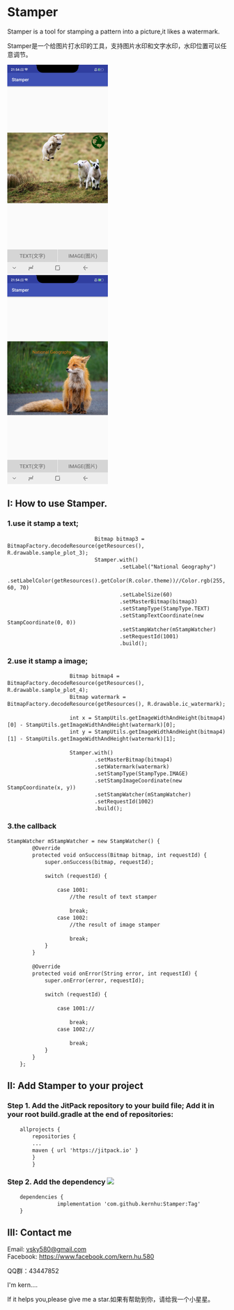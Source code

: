# Stamper
Stamper is a tool for stamping a pattern into a picture,it likes a watermark.

Stamper是一个给图片打水印的工具，支持图片水印和文字水印，水印位置可以任意调节。



![](https://github.com/KernHu/Stamper/raw/master/screenshot/screenshot1.png)  
![](https://github.com/KernHu/Stamper/raw/master/screenshot/screenshot2.png)  

##  I: How to use Stamper.
### 1.use it stamp a text;

```
                            Bitmap bitmap3 = BitmapFactory.decodeResource(getResources(), R.drawable.sample_plot_3);
                            Stamper.with()
                                    .setLabel("National Geography")
                                    .setLabelColor(getResources().getColor(R.color.theme))//Color.rgb(255, 60, 70)
                                    .setLabelSize(60)
                                    .setMasterBitmap(bitmap3)
                                    .setStampType(StampType.TEXT)
                                    .setStampTextCoordinate(new StampCoordinate(0, 0))
                                    .setStampWatcher(mStampWatcher)
                                    .setRequestId(1001)
                                    .build();
```

### 2.use it stamp a image;

```
                    Bitmap bitmap4 = BitmapFactory.decodeResource(getResources(), R.drawable.sample_plot_4);
                    Bitmap watermark = BitmapFactory.decodeResource(getResources(), R.drawable.ic_watermark);

                    int x = StampUtils.getImageWidthAndHeight(bitmap4)[0] - StampUtils.getImageWidthAndHeight(watermark)[0];
                    int y = StampUtils.getImageWidthAndHeight(bitmap4)[1] - StampUtils.getImageWidthAndHeight(watermark)[1];

                    Stamper.with()
                            .setMasterBitmap(bitmap4)
                            .setWatermark(watermark)
                            .setStampType(StampType.IMAGE)
                            .setStampImageCoordinate(new StampCoordinate(x, y))
                            .setStampWatcher(mStampWatcher)
                            .setRequestId(1002)
                            .build();
```
### 3.the callback

```
StampWatcher mStampWatcher = new StampWatcher() {
        @Override
        protected void onSuccess(Bitmap bitmap, int requestId) {
            super.onSuccess(bitmap, requestId);
			
            switch (requestId) {

                case 1001:
                    //the result of text stamper

                    break;
                case 1002:
                    //the result of image stamper

                    break;
            }
        }

        @Override
        protected void onError(String error, int requestId) {
            super.onError(error, requestId);

            switch (requestId) {

                case 1001://

                    break;
                case 1002://

                    break;
            }
        }
    };

```

## II: Add Stamper to your project

### Step 1. Add the JitPack repository to your build file; Add it in your root build.gradle at the end of repositories:
```
	allprojects {
        repositories {
        ...
        maven { url 'https://jitpack.io' }
        }
        }
```
### Step 2. Add the dependency [![](https://jitpack.io/v/kernhu/Stamper.svg)](https://jitpack.io/#kernhu/Stamper)
```
	dependencies {
	            implementation 'com.github.kernhu:Stamper:Tag'
	}
```
## III: Contact me

Email: vsky580@gmail.com  
Facebook: https://www.facebook.com/kern.hu.580

QQ群：43447852

I'm kern....

If it helps you,please give me a star.如果有帮助到你，请给我一个小星星。

